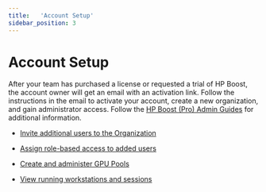 ```yaml
---
title:   'Account Setup'
sidebar_position: 3
---
```

# Account Setup

After your team has purchased a license or requested a trial of HP Boost, the account owner will get an email with an activation link. Follow the instructions in the email to activate your account, create a new organization, and gain administrator access. Follow the [HP Boost (Pro) Admin Guides](/docs/boost/admin/account-tab.md) for additional information.

- [Invite additional users to the Organization](/docs/boost/admin/inviting-users.md) 

- [Assign role-based access to added users](/docs/boost/admin/managing-organizations.md) 

- [Create and administer GPU Pools](/docs/boost/admin/managing-pools/creating-pool.md)

- [View running workstations and sessions](/docs/boost/admin/viewing-sessions.md)